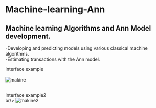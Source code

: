 # Machine-learning-Ann
## Machine learning Algorithms and Ann Model development.

-Developing and predicting models using various classical machine algorithms. <br>
-Estimating transactions with the Ann model.

Interface example <br/><br/>
![makine](https://user-images.githubusercontent.com/60323250/110012937-20610c80-7d32-11eb-908a-42d6ab76a030.png)

<br/>Interface example2 <br/>br/>
![makine2](https://user-images.githubusercontent.com/60323250/110013224-71710080-7d32-11eb-98ec-cd6b194521a4.png)



